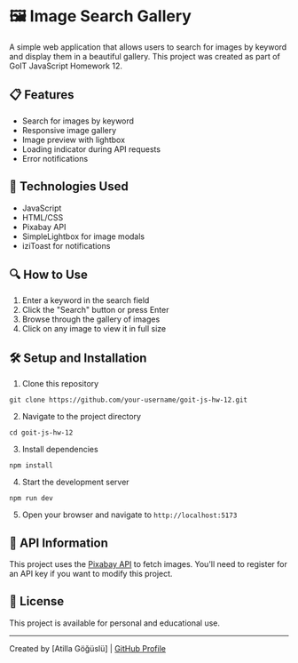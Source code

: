 # 🖼️ Image Search Gallery

A simple web application that allows users to search for images by keyword and
display them in a beautiful gallery. This project was created as part of GoIT
JavaScript Homework 12.

## 📋 Features

- Search for images by keyword
- Responsive image gallery
- Image preview with lightbox
- Loading indicator during API requests
- Error notifications

## 🚀 Technologies Used

- JavaScript
- HTML/CSS
- Pixabay API
- SimpleLightbox for image modals
- iziToast for notifications

## 🔍 How to Use

1. Enter a keyword in the search field
2. Click the "Search" button or press Enter
3. Browse through the gallery of images
4. Click on any image to view it in full size

## 🛠️ Setup and Installation
 
1. Clone this repository

```
git clone https://github.com/your-username/goit-js-hw-12.git
```

2. Navigate to the project directory

```
cd goit-js-hw-12
```

3. Install dependencies

```
npm install
```

4. Start the development server

```
npm run dev
```

5. Open your browser and navigate to `http://localhost:5173`

## 🧾 API Information

This project uses the [Pixabay API](https://pixabay.com/api/docs/) to fetch
images. You'll need to register for an API key if you want to modify this
project.

## 📝 License

This project is available for personal and educational use.

---

Created by [Atilla Göğüslü] | [GitHub Profile](https://github.com/atillagoguslu)
